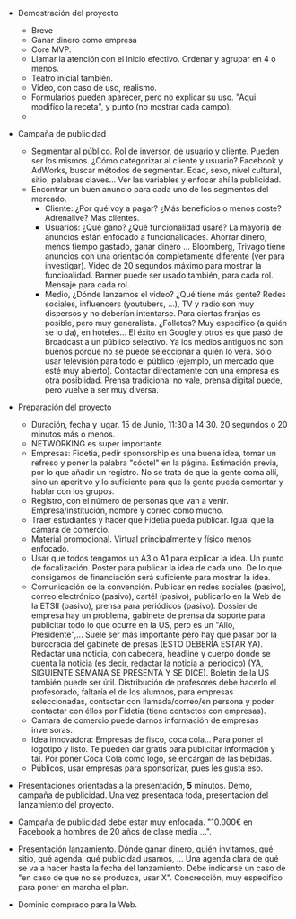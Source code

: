 - Demostración del proyecto
  - Breve
  - Ganar dinero como empresa
  - Core MVP.
  - Llamar la atención con el inicio efectivo. Ordenar y agrupar en 4 o menos.
  - Teatro inicial también. 
  - Video, con caso de uso, realismo.
  - Formularios pueden aparecer, pero no explicar su uso. "Aqui modifico la receta", y punto (no mostrar cada campo).
  - 
- Campaña de publicidad
  - Segmentar al público. Rol de inversor, de usuario y cliente. Pueden ser los mismos. ¿Cómo categorizar al cliente y usuario? Facebook y AdWorks, buscar métodos de segmentar. Edad, sexo, nivel cultural, sitio, palabras claves... Ver las variables y enfocar ahí la publicidad.
  - Encontrar un buen anuncio para cada uno de los segmentos del mercado.
    - Cliente: ¿Por qué voy a pagar? ¿Más beneficios o menos coste? Adrenalive? Más clientes.
    - Usuarios: ¿Qué gano? ¿Qué funcionalidad usaré? La mayoría de anuncios están enfocado a funcionalidades. Ahorrar dinero, menos tiempo gastado, ganar dinero ... Bloomberg, Trivago tiene anuncios con una orientación completamente diferente (ver para investigar). Video de 20 segundos máximo para mostrar la funcioalidad. Banner puede ser usado también, para cada rol. Mensaje para cada rol.
    - Medio, ¿Dónde lanzamos el video? ¿Qué tiene más gente? Redes sociales, influencers (youtubers, ...), TV y radio son muy dispersos y no deberían intentarse. Para ciertas franjas es posible, pero muy generalista. ¿Folletos? Muy especifico (a quién se lo da), en hoteles... El éxito en Google y otros es que pasó de Broadcast a un público selectivo. Ya los medios antiguos no son buenos porque no se puede seleccionar a quién lo verá. Sólo usar televisión para todo el público (ejemplo, un mercado que esté muy abierto). Contactar directamente con una empresa es otra posiblidad. Prensa tradicional no vale, prensa digital puede, pero vuelve a ser muy diversa.
- Preparación del proyecto
  - Duración, fecha y lugar. 15 de Junio, 11:30 a 14:30. 20 segundos o 20 minutos más o menos. 
  - NETWORKING es super importante. 
  - Empresas: Fidetia, pedir sponsorship es una buena idea, tomar un refreso y poner la palabra "cóctel" en la página. Estimación previa, por lo que añadir un registro. No se trata de que la gente coma allí, sino un aperitivo y lo suficiente para que la gente pueda comentar y hablar con los grupos. 
  - Registro, con el número de personas que van a venir. Empresa/institución, nombre y correo como mucho.
  - Traer estudiantes y hacer que Fidetia pueda publicar. Igual que la cámara de comercio.
  - Material promocional. Virtual principalmente y físico menos enfocado.
  - Usar que todos tengamos un A3 o A1 para explicar la idea. Un punto de focalización. Poster para publicar la idea de cada uno. De lo que consigamos de financiación será suficiente para mostrar la idea.
  - Comunicación de la convención. Publicar en redes sociales (pasivo), correo electrónico (pasivo), cartél (pasivo), publicarlo en la Web de la ETSII (pasivo), prensa para periódicos (pasivo). Dossier de empresa hay un problema, gabinete de prensa da soporte para publicitar todo lo que ocurre en la US, pero es un "Allo, Presidente",... Suele ser más importante pero hay que pasar por la burocracia del gabinete de presas (ESTO DEBERÍA ESTAR YA). Redactar una noticia, con cabecera, headline y cuerpo donde se cuenta la noticia (es decir, redactar la noticia al periodico) (YA, SIGUIENTE SEMANA SE PRESENTA Y SE DICE). Boletin de la US también puede ser útil. Distribución de profesores debe hacerlo el profesorado, faltaría el de los alumnos, para empresas seleccionadas, contactar con llamada/correo/en persona y poder contactar con éllos por Fidetia (tiene contactos con empresas).
  - Camara de comercio puede darnos información de empresas inversoras.
  - Idea innovadora: Empresas de fisco, coca cola... Para poner el logotipo y listo. Te pueden dar gratis para publicitar información y tal. Por poner Coca Cola como logo, se encargan de las bebidas. 
  - Públicos, usar empresas para sponsorizar, pues les gusta eso.

- Presentaciones orientadas a la presentación, **5** minutos. Demo, campaña de publicidad. Una vez presentada toda, presentación del lanzamiento del proyecto. 
- Campaña de publicidad debe estar muy enfocada. "10.000€ en Facebook a hombres de 20 años de clase media ...".
- Presentación lanzamiento. Dónde ganar dinero, quién invitamos, qué sitio, qué agenda, qué publicidad usamos, ... Una agenda clara de qué se va a hacer hasta la fecha del lanzamiento. Debe indicarse un caso de "en caso de que no se produzca, usar X". Concrección, muy especifico para poner en marcha el plan.
- Dominio comprado para la Web.